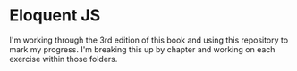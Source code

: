 <h1>Eloquent JS</h1>

<p>I'm working through the 3rd edition of this book and using this repository to mark my progress. I'm breaking this up by chapter and working on each exercise within those folders.</p>
